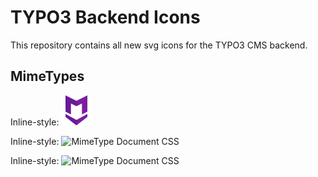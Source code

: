 # TYPO3 Backend Icons

This repository contains all new svg icons for the TYPO3 CMS backend.

## MimeTypes

Inline-style: 
![alt text](https://github.com/adam-p/markdown-here/raw/master/src/common/images/icon48.png "Logo Title Text 1")


Inline-style: 
![MimeType Document CSS](https://cdn.rawgit.com/wmdbsystems/T3.Icons/master/icons/working-files/mimetypes/mimetype-css.svg "MimeType Document CSS")

Inline-style: 
![MimeType Document CSS](https://cdn.rawgit.com/zeromq/netmq/master/img/NetMQLogo.svg "MimeType Document CSS")